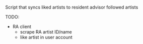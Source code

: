 Script that syncs liked artists to resident advisor followed artists

TODO:
* RA client
    * scrape RA artist ID/name
    * like artist in user account